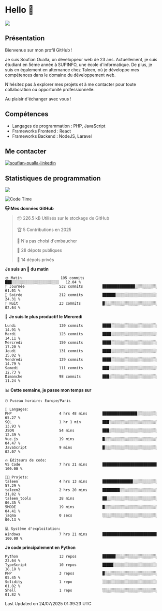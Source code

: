 # Hello 👋

![](https://komarev.com/ghpvc/?username=OSoufian&color=1a1b27)

## Présentation

Bienvenue sur mon profil GitHub !

Je suis Soufian Oualla, un développeur web de 23 ans. Actuellement, je suis étudiant en 5ème année à SUPINFO, une école d'informatique. De plus, je suis en également en alternance chez Taleen, où je développe mes compétences dans le domaine du développement web.

N'hésitez pas à explorer mes projets et à me contacter pour toute collaboration ou opportunité professionnelle.

Au plaisir d'échanger avec vous !

## Compétences

- Langages de programmation : PHP, JavaScript
- Frameworks Frontend : React
- Frameworks Backend : NodeJS, Laravel

## Me contacter

<p>
<a href="https://www.linkedin.com/in/soufian-oualla/" target="_blank"><img align="center" src="https://img.shields.io/badge/-LinkedIn-0077B5?style=for-the-badge&logo=Linkedin&logoColor=white" alt="soufian-oualla-linkedin"/></a>

## Statistiques de programmation

<a href="https://github-readme-stats.vercel.app/api/top-langs/?username=OSoufian&layout=compact">
  <img align="center" src="https://github-readme-stats.vercel.app/api/top-langs/?username=OSoufian&layout=compact"/>
</a>

<br />

<!--START_SECTION:waka-->
![Code Time](http://img.shields.io/badge/Code%20Time-496%20hrs%206%20mins-blue)

**🐱 Mes données GitHub** 

> 📦 226.5 kB Utilisés sur le stockage de GitHub 
 > 
> 🏆 5 Contributions en 2025
 > 
> 🚫 N'a pas choisi d'embaucher
 > 
> 📜 28 dépots publiques 
 > 
> 🔑 14 dépots privés 
 > 
**Je suis un 🐤 du matin** 

```text
🌞 Matin                  105 commits         ███░░░░░░░░░░░░░░░░░░░░░░   12.04 % 
🌆 Journée                532 commits         ███████████████░░░░░░░░░░   61.01 % 
🌃 Soirée                 212 commits         ██████░░░░░░░░░░░░░░░░░░░   24.31 % 
🌙 Nuit                   23 commits          █░░░░░░░░░░░░░░░░░░░░░░░░   02.64 % 
```
📅 **Je suis le plus productif le Mercredi** 

```text
Lundi                    130 commits         ████░░░░░░░░░░░░░░░░░░░░░   14.91 % 
Mardi                    123 commits         ████░░░░░░░░░░░░░░░░░░░░░   14.11 % 
Mercredi                 150 commits         ████░░░░░░░░░░░░░░░░░░░░░   17.20 % 
Jeudi                    131 commits         ████░░░░░░░░░░░░░░░░░░░░░   15.02 % 
Vendredi                 129 commits         ████░░░░░░░░░░░░░░░░░░░░░   14.79 % 
Samedi                   111 commits         ███░░░░░░░░░░░░░░░░░░░░░░   12.73 % 
Dimanche                 98 commits          ███░░░░░░░░░░░░░░░░░░░░░░   11.24 % 
```


📊 **Cette semaine, je passe mon temps sur** 

```text
🕑︎ Fuseau horaire: Europe/Paris

💬 Langages: 
PHP                      4 hrs 48 mins       ████████████████░░░░░░░░░   65.27 % 
SQL                      1 hr 1 min          ███░░░░░░░░░░░░░░░░░░░░░░   13.93 % 
JSON                     54 mins             ███░░░░░░░░░░░░░░░░░░░░░░   12.39 % 
Vue.js                   19 mins             █░░░░░░░░░░░░░░░░░░░░░░░░   04.47 % 
JavaScript               9 mins              █░░░░░░░░░░░░░░░░░░░░░░░░   02.07 % 

🔥 Éditeurs de code: 
VS Code                  7 hrs 21 mins       █████████████████████████   100.00 % 

🐱‍💻 Projets: 
taleen                   4 hrs 13 mins       ██████████████░░░░░░░░░░░   57.29 % 
taleen2                  2 hrs 20 mins       ████████░░░░░░░░░░░░░░░░░   31.82 % 
taleen_tools             28 mins             ██░░░░░░░░░░░░░░░░░░░░░░░   06.35 % 
5MDDE                    19 mins             █░░░░░░░░░░░░░░░░░░░░░░░░   04.41 % 
jaqma                    0 secs              ░░░░░░░░░░░░░░░░░░░░░░░░░   00.13 % 

💻 Système d'exploitation: 
Windows                  7 hrs 21 mins       █████████████████████████   100.00 % 
```

**Je code principalement en Python** 

```text
Python                   13 repos            ██████░░░░░░░░░░░░░░░░░░░   23.64 % 
TypeScript               10 repos            █████░░░░░░░░░░░░░░░░░░░░   18.18 % 
PHP                      3 repos             █░░░░░░░░░░░░░░░░░░░░░░░░   05.45 % 
Solidity                 1 repo              ░░░░░░░░░░░░░░░░░░░░░░░░░   01.82 % 
Shell                    1 repo              ░░░░░░░░░░░░░░░░░░░░░░░░░   01.82 % 
```




 Last Updated on 24/07/2025 01:39:23 UTC
<!--END_SECTION:waka-->
